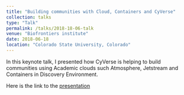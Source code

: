 ```yaml
---
title: "Building communities with Cloud, Containers and CyVerse"
collection: talks
type: "Talk"
permalink: /talks/2018-18-06-talk
venue: "Biofrontiers institute"
date: 2018-06-18
location: "Colorado State University, Colorado"
---
```


In this keynote talk, I presented how CyVerse is helping to build communities using Academic clouds such Atmosphere, Jetstream and Containers in Discovery Environment. 

Here is the link to the [presentation](https://prezi.com/p/gy3caphqtsvc/rocky-mountain-genomics-plenary-talk/)
